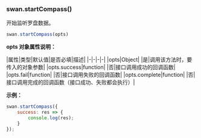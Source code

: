 ### swan.startCompass()

开始监听罗盘数据。

```js
swan.startCompass(opts)
```

**opts 对象属性说明：**

|属性|类型|默认值|是否必填|描述|
|-|-|-|-|
|opts|Object| |是|调用该方法时，要传入的对象参数|
|opts.success|function| |否|接口调用成功的回调函数|
|opts.fail|function| |否|接口调用失败的回调函数|
|opts.complete|function| |否|接口调用完成的回调函数（接口成功、失败都会执行）|

**示例：**

```js
swan.startCompass({
    success: res => {
        console.log(res);
    }
});
```